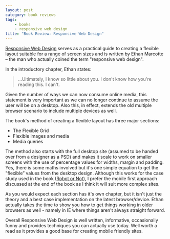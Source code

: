 ```yaml
---
layout: post
category: book reviews
tags:
    - books
    - responsive web design
title: "Book Review: Responsive Web Design"
---
```


[Responsive Web Design](http://www.abookapart.com/products/responsive-web-design) serves as a practical guide to creating a flexible layout suitable for a range of screen sizes and is written by Ethan Marcotte – the man who actually coined the term "responsive web design".

In the introductory chapter, Ethan states:

> ...Ultimately, I know so little about you. I don't know how you're reading this. I can't.

Given the number of ways we can now consume online media, this statement is very important as we can no longer continue to assume the user will be on a desktop. Also this, in effect, extends the old multiple browser scenario to include multiple devices as well.

The book's method of creating a flexible layout has three major sections:

- The Flexible Grid
- Flexible images and media
- Media queries

The method also starts with the full desktop site (assumed to be handed over from a designer as a PSD) and makes it scale to work on smaller screens with the use of percentage values for widths, margin and padding. Yes, there is some maths involved but it's one simple equation to get the "flexible” values from the desktop design. Although this works for the case study used in the book ([Robot or Not](http://robot-or-not.com/)), I prefer the mobile first approach discussed at the end of the book as I think it will suit more complex sites.

As you would expect each section has it's own chapter, but it isn't just the theory and a best case implementation on the latest browser/device. Ethan actually takes the time to show you how to get things working in older browsers as well - namely in IE where things aren't always straight forward.

Overall Responsive Web Design is well written, informative, occasionally funny and provides techniques you can actually use today. Well worth a read as it provides a good base for creating mobile friendly sites.